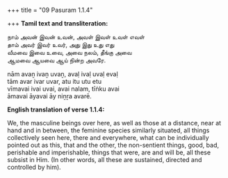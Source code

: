 +++
title = "09 Pasuram 1.1.4"

+++
**Tamil text and transliteration:**

நாம் அவன் இவன் உவன், அவள் இவள் உவள் எவள்  
தாம் அவர் இவர் உவர், அது இது உது எது  
வீமவை இவை உவை, அவை நலம், தீங்கு அவை  
ஆமவை ஆயவை ஆய் நின்ற அவரே.

nām avaṉ ivaṉ uvaṉ, avaḷ ivaḷ uvaḷ evaḷ  
tām avar ivar uvar, atu itu utu etu  
vīmavai ivai uvai, avai nalam, tīṅku avai  
āmavai āyavai āy niṉṟa avarē.

**English translation of verse 1.1.4:**

We, the masculine beings over here, as well as those at a distance, near at hand and in between, the feminine species similarly situated, all things collectively seen here, there and everywhere, what can be individually pointed out as this, that and the other, the non-sentient things, good, bad, perishable and imperishable, things that were, are and will be, all these subsist in Him. (In other words, all these are sustained, directed and controlled by him).


